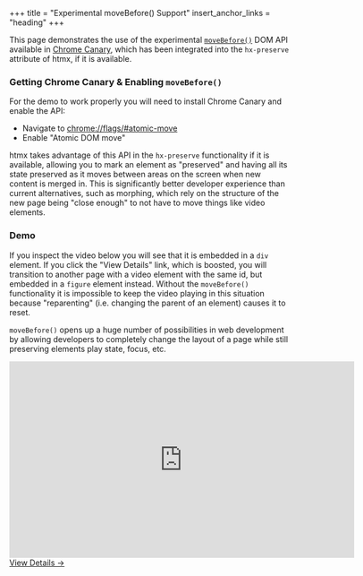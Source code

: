 +++
title = "Experimental moveBefore() Support"
insert_anchor_links = "heading"
+++

This page demonstrates the use of the experimental [`moveBefore()`](https://github.com/whatwg/dom/issues/1255) DOM
API available in [Chrome Canary](https://www.google.com/chrome/canary/), which has been integrated into the `hx-preserve`
attribute of htmx, if it is available.

### Getting Chrome Canary & Enabling `moveBefore()`

For the demo to work properly you will need to install Chrome Canary and enable the API:

* Navigate to <chrome://flags/#atomic-move>
* Enable "Atomic DOM move"

htmx takes advantage of this API in the `hx-preserve` functionality if it is available, allowing you to mark an element
as "preserved" and having all its state preserved as it moves between areas on the screen when new content is merged in.
This is significantly better developer experience than current alternatives, such as morphing, which rely on the 
structure of the new page being "close enough" to not have to move things like video elements.

### Demo

If you inspect the video below you will see that it is embedded in a `div` element.  If you click the "View Details" 
link, which is boosted, you will transition to another page with a video element with the same id, but embedded in
a `figure` element instead.  Without the `moveBefore()` functionality it is impossible to keep the video playing in
this situation because "reparenting" (i.e. changing the parent of an element) causes it to reset.

`moveBefore()` opens up a huge number of possibilities in web development by allowing developers to completely change
the layout of a page while still preserving elements play state, focus, etc.  

<div class="center">
  <iframe hx-preserve="true" id="rick-roll" width="617" height="351" src="https://www.youtube.com/embed/dQw4w9WgXcQ" 
          title="Rick Astley - Never Gonna Give You Up (Official Music Video)" frameborder="0" 
          allow="accelerometer; autoplay; clipboard-write; encrypted-media; gyroscope; picture-in-picture; web-share" 
          referrerpolicy="strict-origin-when-cross-origin" allowfullscreen></iframe>
   <div>
   <a hx-boost="true" href="/examples/move-before/details">View Details &rarr;</a>
   </div>
</div>


